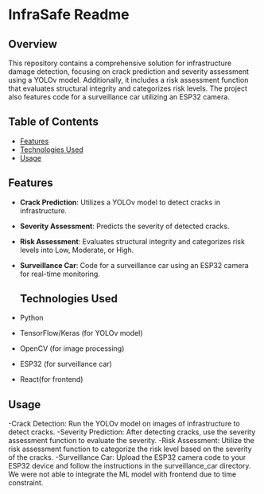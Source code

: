 #       InfraSafe Readme

## Overview
This repository contains a comprehensive solution for infrastructure damage detection, focusing on crack prediction and severity assessment using a YOLOv model. Additionally, it includes a risk assessment function that evaluates structural integrity and categorizes risk levels. The project also features code for a surveillance car utilizing an ESP32 camera.

## Table of Contents
- [Features](#features)
- [Technologies Used](#technologies-used)
- [Usage](#usage)


## Features
- **Crack Prediction**: Utilizes a YOLOv model to detect cracks in infrastructure.
- **Severity Assessment**: Predicts the severity of detected cracks.
- **Risk Assessment**: Evaluates structural integrity and categorizes risk levels into Low, Moderate, or High.
- **Surveillance Car**: Code for a surveillance car using an ESP32 camera for real-time monitoring.

  ## Technologies Used
- Python
- TensorFlow/Keras (for YOLOv model)
- OpenCV (for image processing)
- ESP32 (for surveillance car)
- React(for frontend)

## Usage
-Crack Detection: Run the YOLOv model on images of infrastructure to detect cracks.
-Severity Prediction: After detecting cracks, use the severity assessment function to evaluate the severity.
-Risk Assessment: Utilize the risk assessment function to categorize the risk level based on the severity of the cracks.
-Surveillance Car: Upload the ESP32 camera code to your ESP32 device and follow the instructions in the surveillance_car directory.
  We were not able to integrate the ML model with frontend due to time constraint.

